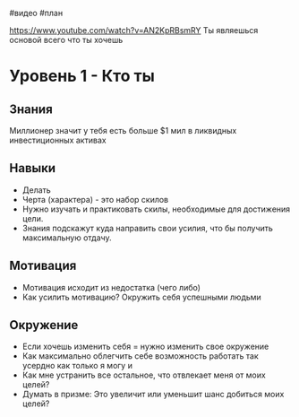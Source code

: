 #видео #план

https://www.youtube.com/watch?v=AN2KpRBsmRY
Ты являешься основой всего что ты хочешь

# Уровень 1 - Кто ты

## Знания
Миллионер значит у тебя есть больше $1 мил в ликвидных инвестиционных активах 

## Навыки
- Делать
- Черта (характера) - это набор скилов
- Нужно изучать и практиковать скилы, необходимые для достижения цели.
- Знания подскажут куда направить свои усилия, что бы получить максимальную отдачу.

## Мотивация
- Мотивация исходит из недостатка (чего либо)
- Как усилить мотивацию? Окружить себя успешными людьми

## Окружение
- Если хочешь изменить себя = нужно изменить свое окружение
- Как максимально облегчить себе возможность работать так усердно как только я могу и
- Как мне устранить все остальное, что отвлекает меня от моих целей?
- Думать в призме: Это увеличит или уменьшит шанс добиться моих целей?

